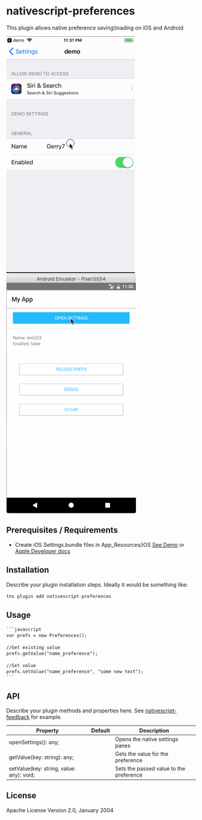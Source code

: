 # nativescript-preferences

This plugin allows native preference saving\loading on iOS and Android

![](/images/ios-sample.gif)
![](/images/android-sample.gif)

## Prerequisites / Requirements

* Create iOS Settings.bundle files in App_Resources/iOS [See Demo](https://github.com/sitefinitysteve/nativescript-preferences/tree/master/demo/app/App_Resources/iOS/Settings.bundle)
or [Apple Developer docs](https://developer.apple.com/library/content/documentation/Cocoa/Conceptual/UserDefaults/Preferences/Preferences.html)

## Installation

Describe your plugin installation steps. Ideally it would be something like:

```javascript
tns plugin add nativescript-preferences
```

## Usage 

	```javascript
    var prefs = new Preferences();

    //Get existing value
    prefs.getValue("name_preference");

    //Set value
    prefs.setValue("name_preference", "some new text");
    ```

## API

Describe your plugin methods and properties here. See [nativescript-feedback](https://github.com/EddyVerbruggen/nativescript-feedback) for example.
    
| Property | Default | Description |
| --- | --- | --- |
| openSettings(): any; |  | Opens the native settings panes |
| getValue(key: string): any; |  | Gets the value for the preference |
| setValue(key: string, value: any): void; |  | Sets the passed value to the preference |
    
## License

Apache License Version 2.0, January 2004
